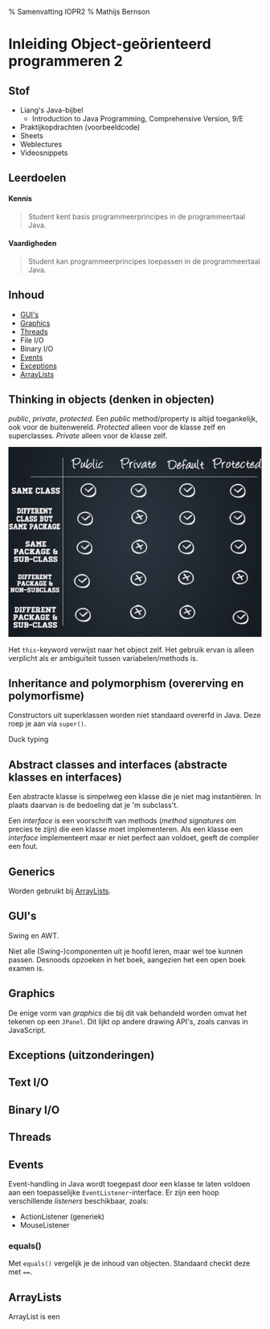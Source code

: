 % Samenvatting IOPR2
% Mathijs Bernson

# Inleiding Object-geörienteerd programmeren 2

## Stof

* Liang's Java-bijbel
	* Introduction to Java Programming, Comprehensive Version, 9/E
* Praktijkopdrachten (voorbeeldcode)
* Sheets
* Weblectures
* Videosnippets

## Leerdoelen

#### Kennis

> Student kent basis programmeerprincipes in de programmeertaal Java.

#### Vaardigheden

> Student kan programmeerprincipes toepassen in de programmeertaal Java.

## Inhoud

* [GUI's](#guis)
* [Graphics](#graphics)
* [Threads](#threads)
* File I/O
* Binary I/O
* [Events](#events)
* [Exceptions](#exceptions)
* [ArrayLists](#arraylists)

## Thinking in objects (denken in objecten)

_public_, _private_, _protected_. Een _public_ method/property is altijd toegankelijk, ook voor de buitenwereld. _Protected_ alleen voor de klasse zelf en superclasses. _Private_ alleen voor de klasse zelf.

![](public-private-protected.png)

Het `this`-keyword verwijst naar het object zelf. Het gebruik ervan is alleen verplicht als er ambiguïteit tussen variabelen/methods is.

## Inheritance and polymorphism (overerving en polymorfisme)

Constructors uit superklassen worden niet standaard overerfd in Java. Deze roep je aan via `super()`.

Duck typing

## Abstract classes and interfaces (abstracte klasses en interfaces)

Een abstracte klasse is simpelweg een klasse die je niet mag instantiëren. In plaats daarvan is de bedoeling dat je 'm subclass't.

Een _interface_ is een voorschrift van methods (_method signatures_ om precies te zijn) die een klasse moet implementeren. Als een klasse een _interface_ implementeert maar er niet perfect aan voldoet, geeft de compiler een fout.

## Generics

Worden gebruikt bij [ArrayLists](#arraylists).

## GUI's

Swing en AWT.

Niet alle (Swing-)componenten uit je hoofd leren, maar wel toe kunnen passen. Desnoods opzoeken in het boek, aangezien het een open boek examen is.

## Graphics

De enige vorm van _graphics_ die bij dit vak behandeld worden omvat het tekenen op een `JPanel`. Dit lijkt op andere drawing API's, zoals canvas in JavaScript.

## Exceptions (uitzonderingen)

## Text I/O

## Binary I/O

## Threads

## Events

Event-handling in Java wordt toegepast door een klasse te laten voldoen aan een toepasselijke `EventListener`-interface. Er zijn een hoop verschillende _listeners_ beschikbaar, zoals:

* ActionListener (generiek)
* MouseListener

### equals()

Met `equals()` vergelijk je de inhoud van objecten. Standaard checkt deze met `==`.

## ArrayLists

ArrayList is een 